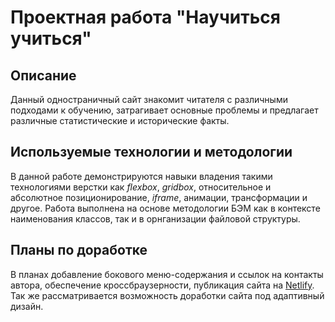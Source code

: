 
# Проектная работа "Научиться учиться"

## Описание

Данный одностраничный сайт знакомит читателя с различными подходами к обучению, затрагивает основные проблемы и предлагает различные статистические и исторические факты.


## Используемые технологии и методологии

В данной работе демонстрируются навыки владения такими технологиями верстки как *flexbox*, *gridbox*, относительное и абсолютное позиционирование, *iframe*, анимации, трансформации и другое. Работа выполнена на основе методологии БЭМ как в контексте наименования классов, так и в орнганизации файловой структуры.

## Планы по доработке

В планах добавление бокового меню-содержания и ссылок на контакты автора, обеспечение кроссбраузерности, публикация сайта на [Netlify](https://www.netlify.com/). Так же рассматривается возможность доработки сайта под адаптивный дизайн.
